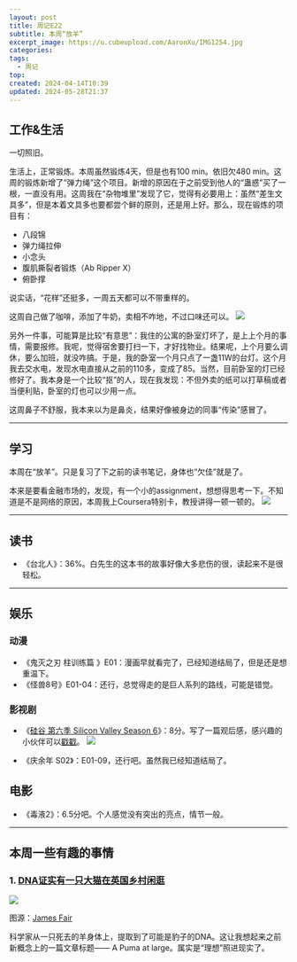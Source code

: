 ```yaml
---
layout: post
title: 周记E22
subtitle: 本周“放羊”
excerpt_image: https://u.cubeupload.com/AaronXu/IMG1254.jpg
categories: 
tags:
  - 周记
top: 
created: 2024-04-14T10:39
updated: 2024-05-28T21:37
---
```

## 工作&生活

一切照旧。

生活上，正常锻炼。本周虽然锻炼4天，但是也有100 min。依旧欠480 min。这周的锻炼新增了“弹力绳”这个项目。新增的原因在于之前受到他人的“蛊惑”买了一根，一直没有用。这周我在“杂物堆里”发现了它，觉得有必要用上：虽然“差生文具多”，但是本着文具多也要都尝个鲜的原则，还是用上好。那么，现在锻炼的项目有：

- 八段锦
- 弹力绳拉伸
- 小念头
- 腹肌撕裂者锻炼（Ab Ripper X） 
- 俯卧撑

说实话，“花样”还挺多，一周五天都可以不带重样的。

这周自己做了咖啡，添加了牛奶，卖相不咋地，不过口味还可以。
![](https://u.cubeupload.com/AaronXu/IMG1254.jpg)

另外一件事，可能算是比较“有意思”：我住的公寓的卧室灯坏了，是上上个月的事情，需要报修。我呢，觉得宿舍要打扫一下，才好找物业。结果呢，上个月要么调休，要么加班，就没咋搞。于是，我的卧室一个月只点了一盏11W的台灯。这个月我去交水电，发现水电直接从之前的110多，变成了85。当然，目前卧室的灯已经修好了。我本身是一个比较“抠”的人，现在我发现：不但外卖的纸可以打草稿或者当便利贴，卧室的灯也可以少用一点。

这周鼻子不舒服，我本来以为是鼻炎，结果好像被身边的同事“传染”感冒了。

---

## 学习

本周在“放羊”。只是复习了下之前的读书笔记，身体也“欠佳”就是了。

本来是要看金融市场的，发现，有一个小的assignment，想想得思考一下。不知道是不是网络的原因，本周我上Coursera特别卡，教授讲得一顿一顿的。
![](https://u.cubeupload.com/AaronXu/paper.png)

---

## 读书

- 《台北人》：36%。白先生的这本书的故事好像大多悲伤的很，读起来不是很轻松。

---

## 娱乐

### 动漫

- 《鬼灭之刃 柱训练篇 》E01：漫画早就看完了，已经知道结局了，但是还是想重温下。
- 《怪兽8号》E01-04：还行，总觉得走的是巨人系列的路线，可能是错觉。

### 影视剧

- 《<u>硅谷 第六季 Silicon Valley Season 6</u>》：8分。写了一篇观后感，感兴趣的小伙伴可以[戳戳](https://zhuanlan.zhihu.com/p/698476079)。
![](https://u.cubeupload.com/AaronXu/25cp2578985537.jpg)

- 《庆余年 S02》：E01-09，还行吧。虽然我已经知道结局了。

## 电影

- 《毒液2》：6.5分吧。个人感觉没有突出的亮点，情节一般。

---

## 本周一些有趣的事情

### 1. [DNA证实有一只大猫在英国乡村闲逛](https://www.discoverwildlife.com/animal-facts/mammals/big-cat-british-countryside)

![](https://c02.purpledshub.com/uploads/sites/62/2024/05/DNA-confirms-there-is-a-big-cat-roaming-the-British-countryside.jpg?w=719&webp=1)

图源：[James Fair](https://www.discoverwildlife.com/author/james-fair)

科学家从一只死去的羊身体上，提取到了可能是豹子的DNA。这让我想起来之前新概念上的一篇文章标题—— A Puma at large。属实是“理想”照进现实了。

